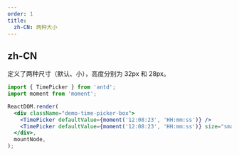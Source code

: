 ```yaml
---
order: 1
title:
  zh-CN: 两种大小
---
```


## zh-CN

定义了两种尺寸（默认、小），高度分别为 32px 和 28px。

```jsx
import { TimePicker } from 'antd';
import moment from 'moment';

ReactDOM.render(
  <div className="demo-time-picker-box">
    <TimePicker defaultValue={moment('12:08:23', 'HH:mm:ss')} />
    <TimePicker defaultValue={moment('12:08:23', 'HH:mm:ss')} size="small" />
  </div>,
  mountNode,
);
```
